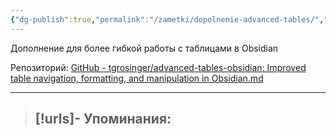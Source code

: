 ```yaml
---
{"dg-publish":true,"permalink":"/zametki/dopolnenie-advanced-tables/","created":"2024-07-10 01:31"}
---
```


Дополнение для более гибкой работы с таблицами в Obsidian

Репозиторий: [GitHub - tgrosinger/advanced-tables-obsidian: Improved table navigation, formatting, and manipulation in Obsidian.md](https://github.com/tgrosinger/advanced-tables-obsidian)

---
> [!urls]- Упоминания:
> - 